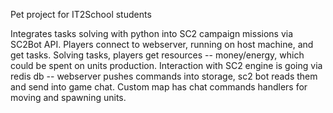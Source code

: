 Pet project for IT2School students

Integrates tasks solving with python into SC2 campaign missions via SC2Bot API.
Players connect to webserver, running on host machine, and get tasks. 
Solving tasks, players get resources -- money/energy, which could be spent on units production.
Interaction with SC2 engine is going via redis db -- webserver pushes commands into storage, sc2 bot reads them and send into game chat.
Custom map has chat commands handlers for moving and spawning units.